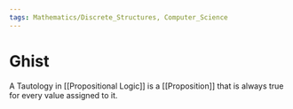 ```yaml
---
tags: Mathematics/Discrete_Structures, Computer_Science
---
```


# Ghist

A Tautology in [[Propositional Logic]] is a [[Proposition]] that is always true for every value assigned to it.